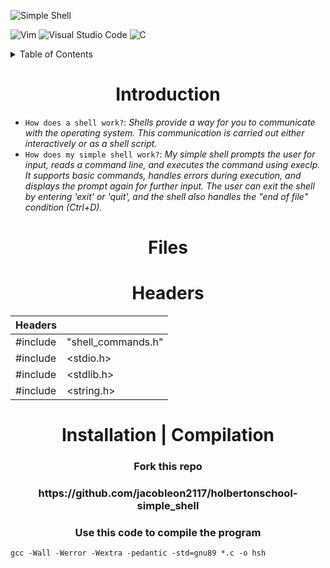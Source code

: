 ![Simple Shell](https://github.com/jacobleon2117/holbertonschool-simple_shell/assets/143765559/61dfd351-92a0-4d12-ae91-2d3aebe462cb)

![Vim](https://img.shields.io/badge/VIM-%2311AB00.svg?style=for-the-badge&logo=vim&logoColor=white) ![Visual Studio Code](https://img.shields.io/badge/Visual%20Studio%20Code-0078d7.svg?style=for-the-badge&logo=visual-studio-code&logoColor=white) ![C](https://img.shields.io/badge/c-%2300599C.svg?style=for-the-badge&logo=c&logoColor=white)

<details><summary>Table of Contents</summary>
  
- `Introduction`: <i>An introduction to the simple shell</i>
- `Files`: <i>Files used to make the simple shell</i>
- `Headers`: <i>Headers Used</i>
- `Installation | Compilation`: <i>How to install and compile this code</i></details>

<h1 align="center">Introduction</h1>

- `How does a shell work?`: <i>Shells provide a way for you to communicate with the operating system. This communication is carried out either interactively or as a shell script.</i>
- `How does my simple shell work?`: <i>My simple shell prompts the user for input, reads a command line, and executes the command using execlp. It supports basic commands, handles errors during execution, and displays the prompt again for further input. The user can exit the shell by entering 'exit' or 'quit', and the shell also handles the "end of file" condition (Ctrl+D).</i>

<h1 align="center">Files</h1>

<h1 align="center">Headers</h1>

| Headers | |
| ------------- | ------------- |
| #include  |  "shell_commands.h"  |
| #include  |  <stdio.h>  |
| #include  |  <stdlib.h>  |
| #include  |  <string.h>  |

<h1 align="center">Installation | Compilation</h1>

<h3 align="center">Fork this repo</h3>
<h3 align="center">https://github.com/jacobleon2117/holbertonschool-simple_shell</h3>

<h3 align="center">Use this code to compile the program</h3>

```
gcc -Wall -Werror -Wextra -pedantic -std=gnu89 *.c -o hsh
```
